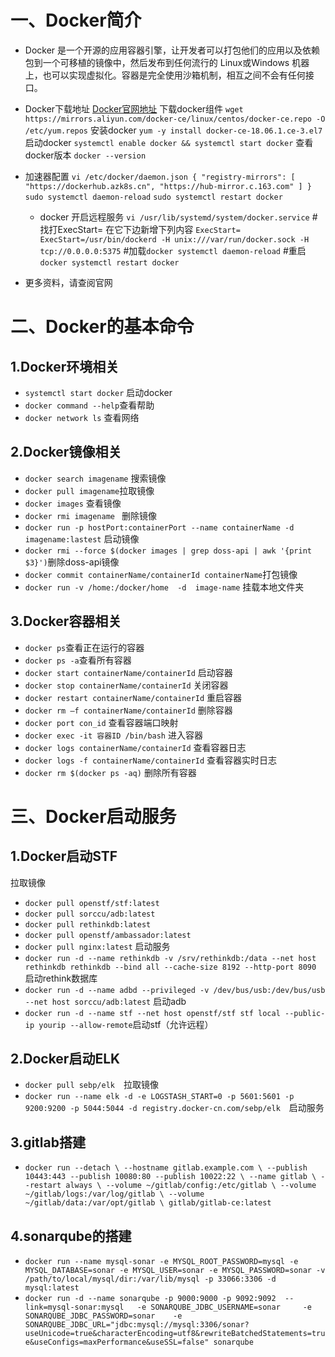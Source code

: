 # 一、Docker简介
- Docker 是一个开源的应用容器引擎，让开发者可以打包他们的应用以及依赖包到一个可移植的镜像中，然后发布到任何流行的 Linux或Windows 机器上，也可以实现虚拟化。容器是完全使用沙箱机制，相互之间不会有任何接口。

- Docker下载地址 [Docker官网地址](https://www.docker.com/)
    下载docker组件  `wget https://mirrors.aliyun.com/docker-ce/linux/centos/docker-ce.repo -O /etc/yum.repos`
    安装docker      `yum -y install docker-ce-18.06.1.ce-3.el7`
    启动docker      `systemctl enable docker && systemctl start docker`
    查看docker版本  `docker --version`

- 加速器配置
    `vi /etc/docker/daemon.json
    {
      "registry-mirrors": [ "https://dockerhub.azk8s.cn", "https://hub-mirror.c.163.com" ]
      }`
    `sudo systemctl daemon-reload`
    `sudo systemctl restart docker`

  - docker 开启远程服务
    `vi /usr/lib/systemd/system/docker.service`
    #找打ExecStart= 在它下边新增下列内容
    `ExecStart= ExecStart=/usr/bin/dockerd -H unix:///var/run/docker.sock -H tcp://0.0.0.0:5375`
    #加载`docker systemctl daemon-reload`
    #重启`docker systemctl restart docker`

- 更多资料，请查阅官网

# 二、Docker的基本命令
## 1.Docker环境相关
- `systemctl start docker` 启动docker
- `docker command --help`查看帮助
- `docker network ls`  查看网络

## 2.Docker镜像相关
- `docker search imagename` 搜索镜像
- `docker pull imagename`拉取镜像
- `docker images`  查看镜像
- `docker rmi imagename `   删除镜像
- `docker run -p hostPort:containerPort --name containerName -d imagename:lastest`   启动镜像
- `docker rmi --force $(docker images | grep doss-api | awk '{print $3}')`删除doss-api镜像
- `docker commit containerName/containerId containerName`打包镜像
- `docker run -v /home:/docker/home  -d  image-name` 挂载本地文件夹

## 3.Docker容器相关
- `docker ps`查看正在运行的容器
- `docker ps -a`查看所有容器
- `docker start containerName/containerId` 启动容器
- `docker stop containerName/containerId` 关闭容器
- `docker restart containerName/containerId` 重启容器
- `docker rm –f containerName/containerId` 删除容器
- `docker port con_id` 查看容器端口映射
- `docker exec -it 容器ID /bin/bash` 进入容器
- `docker logs containerName/containerId` 查看容器日志
- `docker logs -f containerName/containerId` 查看容器实时日志
- `docker rm $(docker ps -aq)` 删除所有容器

# 三、Docker启动服务
## 1.Docker启动STF
拉取镜像
- `docker pull openstf/stf:latest `  
- `docker pull sorccu/adb:latest`
- `docker pull rethinkdb:latest`
- `docker pull openstf/ambassador:latest`
- `docker pull nginx:latest`
启动服务
- `docker run -d --name rethinkdb -v /srv/rethinkdb:/data --net host rethinkdb rethinkdb --bind all --cache-size 8192 --http-port 8090
` 启动rethink数据库
- `docker run -d --name adbd --privileged -v /dev/bus/usb:/dev/bus/usb --net host sorccu/adb:latest` 启动adb
- `docker run -d --name stf --net host openstf/stf stf local --public-ip yourip --allow-remote`启动stf（允许远程）

## 2.Docker启动ELK
- `docker pull sebp/elk`　拉取镜像
- `docker run --name elk -d -e LOGSTASH_START=0 -p 5601:5601 -p 9200:9200 -p 5044:5044 -d registry.docker-cn.com/sebp/elk`　启动服务

## 3.gitlab搭建
- `docker run --detach \
  --hostname gitlab.example.com \
  --publish 10443:443 --publish 10080:80 --publish 10022:22 \
  --name gitlab \
  --restart always \
  --volume ~/gitlab/config:/etc/gitlab \
  --volume ~/gitlab/logs:/var/log/gitlab \
  --volume ~/gitlab/data:/var/opt/gitlab \
  gitlab/gitlab-ce:latest`
## 4.sonarqube的搭建
- `docker run --name mysql-sonar -e MYSQL_ROOT_PASSWORD=mysql -e MYSQL_DATABASE=sonar -e MYSQL_USER=sonar -e MYSQL_PASSWORD=sonar -v /path/to/local/mysql/dir:/var/lib/mysql -p 33066:3306 -d mysql:latest`
- `docker run -d --name sonarqube -p 9000:9000 -p 9092:9092  --link=mysql-sonar:mysql   -e SONARQUBE_JDBC_USERNAME=sonar     -e SONARQUBE_JDBC_PASSWORD=sonar    -e SONARQUBE_JDBC_URL="jdbc:mysql://mysql:3306/sonar?useUnicode=true&characterEncoding=utf8&rewriteBatchedStatements=true&useConfigs=maxPerformance&useSSL=false" sonarqube
`
